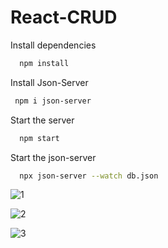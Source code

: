 # React-CRUD

Install dependencies

```bash
  npm install
```

Install Json-Server

```bash
 npm i json-server
```

Start the server

```bash
  npm start
```

Start the json-server

```bash
  npx json-server --watch db.json
```



![1](https://user-images.githubusercontent.com/88663001/179323545-f26defee-c75f-4b5e-b17e-9932643e9f91.PNG)

![2](https://user-images.githubusercontent.com/88663001/179323634-b65af111-03b9-488f-8a58-13cc089af2dd.PNG)

![3](https://user-images.githubusercontent.com/88663001/179323643-bdb3bbac-6cd2-49fc-af0e-15c4f2920731.PNG)
